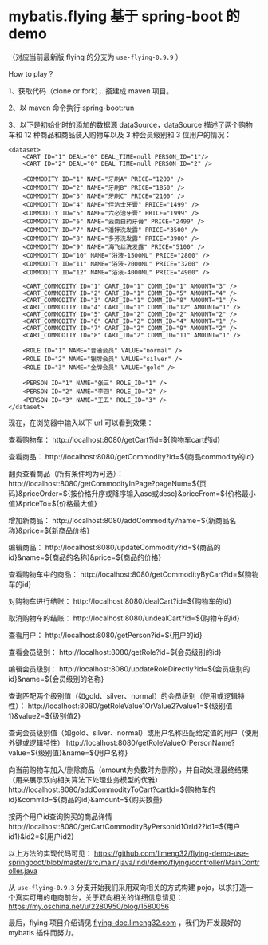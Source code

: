 # mybatis.flying 基于 spring-boot 的 demo

（对应当前最新版 flying 的分支为 `use-flying-0.9.9` ）

How to play？

1、获取代码（clone or fork），搭建成 maven 项目。

2、以 maven 命令执行 spring-boot:run

3、以下是初始化时的添加的数据源 dataSource，dataSource 描述了两个购物车和 12 种商品和商品装入购物车以及 3 种会员级别和 3 位用户的情况：
```
<dataset>
	<CART ID="1" DEAL="0" DEAL_TIME=null PERSON_ID="1"/>
	<CART ID="2" DEAL="0" DEAL_TIME=null PERSON_ID="2" />
	
	<COMMODITY ID="1" NAME="牙刷A" PRICE="1200" />
	<COMMODITY ID="2" NAME="牙刷B" PRICE="1850" />
	<COMMODITY ID="3" NAME="牙刷C" PRICE="2100" />
	<COMMODITY ID="4" NAME="佳洁士牙膏" PRICE="1499" />
	<COMMODITY ID="5" NAME="六必治牙膏" PRICE="1999" />
	<COMMODITY ID="6" NAME="云南白药牙膏" PRICE="2499" />
	<COMMODITY ID="7" NAME="潘婷洗发露" PRICE="3500" />
	<COMMODITY ID="8" NAME="多芬洗发露" PRICE="3900" />
	<COMMODITY ID="9" NAME="海飞丝洗发露" PRICE="5100" />
	<COMMODITY ID="10" NAME="浴液-1500ML" PRICE="2800" />
	<COMMODITY ID="11" NAME="浴液-2000ML" PRICE="3200" />
	<COMMODITY ID="12" NAME="浴液-4000ML" PRICE="4900" />
	
	<CART_COMMODITY ID="1" CART_ID="1" COMM_ID="1" AMOUNT="3" />
	<CART_COMMODITY ID="2" CART_ID="1" COMM_ID="5" AMOUNT="4" />
	<CART_COMMODITY ID="3" CART_ID="1" COMM_ID="8" AMOUNT="1" />
	<CART_COMMODITY ID="4" CART_ID="1" COMM_ID="12" AMOUNT="1" />
	<CART_COMMODITY ID="5" CART_ID="2" COMM_ID="2" AMOUNT="2" />
	<CART_COMMODITY ID="6" CART_ID="2" COMM_ID="4" AMOUNT="1" />
	<CART_COMMODITY ID="7" CART_ID="2" COMM_ID="9" AMOUNT="2" />
	<CART_COMMODITY ID="8" CART_ID="2" COMM_ID="11" AMOUNT="1" />
	
	<ROLE ID="1" NAME="普通会员" VALUE="normal" />
	<ROLE ID="2" NAME="银牌会员" VALUE="silver" />
	<ROLE ID="3" NAME="金牌会员" VALUE="gold" />
	
	<PERSON ID="1" NAME="张三" ROLE_ID="1" />
	<PERSON ID="2" NAME="李四" ROLE_ID="2" />
	<PERSON ID="3" NAME="王五" ROLE_ID="3" />
</dataset>
```

现在，在浏览器中输入以下 url 可以看到效果：

查看购物车：			http://localhost:8080/getCart?id=${购物车cart的id}

查看商品：			http://localhost:8080/getCommodity?id=${商品commodity的id}

翻页查看商品（所有条件均为可选）：		http://localhost:8080/getCommodityInPage?pageNum=${页码}&priceOrder=${按价格升序或降序输入asc或desc}&priceFrom=${价格最小值}&priceTo=${价格最大值}

增加新商品：			http://localhost:8080/addCommodity?name=${新商品名称}&price=${新商品价格}

编辑商品：			http://localhost:8080/updateCommodity?id=${商品的id}&name=${商品的名称}&price=${商品的价格}

查看购物车中的商品：	http://localhost:8080/getCommodityByCart?id=${购物车的id}

对购物车进行结账：	http://localhost:8080/dealCart?id=${购物车的id}

取消购物车的结账：	http://localhost:8080/undealCart?id=${购物车的id}

查看用户：			http://localhost:8080/getPerson?id=${用户的id}

查看会员级别：		http://localhost:8080/getRole?id=${会员级别的id}

编辑会员级别：		http://localhost:8080/updateRoleDirectly?id=${会员级别的id}&name=${会员级别的名称}

查询匹配两个级别值（如gold、silver、normal）的会员级别（使用或逻辑特性）：
http://localhost:8080/getRoleValue1OrValue2?value1=${级别值1}&value2=${级别值2}

查询会员级别值（如gold、silver、normal）或用户名称匹配给定值的用户（使用外键或逻辑特性）
http://localhost:8080/getRoleValueOrPersonName?value=${级别值}&name=${用户名称}

向当前购物车加入/删除商品（amount为负数时为删除），并自动处理最终结果（用来展示双向相关算法下处理业务模型的优雅）
http://localhost:8080/addCommodityToCart?cartId=${购物车的id}&commId=${商品的id}&amount=${购买数量}

按两个用户id查询购买的商品详情
http://localhost:8080/getCartCommodityByPersonId1OrId2?id1=${用户id1}&id2=${用户id2}

以上方法的实现代码可见： https://github.com/limeng32/flying-demo-use-springboot/blob/master/src/main/java/indi/demo/flying/controller/MainController.java 

从 `use-flying-0.9.3` 分支开始我们采用双向相关的方式构建 pojo，以求打造一个真实可用的电商前台，关于双向相关的详细信息请见： https://my.oschina.net/u/2280950/blog/1580056

最后，flying 项目介绍请见 [flying-doc.limeng32.com](http://flying-doc.limeng32.com) ，我们为开发最好的 mybatis 插件而努力。